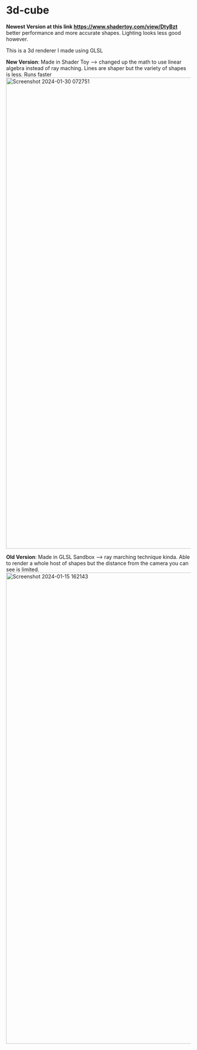 # 3d-cube
**Newest Version at this link https://www.shadertoy.com/view/DtyBzt** better performance and more accurate shapes. Lighting looks less good however.

This is a 3d renderer I made using GLSL

**New Version**: Made in Shader Toy --> changed up the math to use linear algebra instead of ray maching. Lines are shaper but the variety of shapes is less. Runs faster
<img width="1280" alt="Screenshot 2024-01-30 072751" src="https://github.com/2a3s4d/3d-cube/assets/84204533/ad38cbc5-0beb-485b-a731-af8f88fa7b4f">

**Old Version**: Made in GLSL Sandbox --> ray marching technique kinda. Able to render a whole host of shapes but the distance from the camera you can see is limited.
<img width="1280" alt="Screenshot 2024-01-15 162143" src="https://github.com/2a3s4d/3d-cube/assets/84204533/27ffd197-b08f-4a38-8a4c-b889155f4846">
